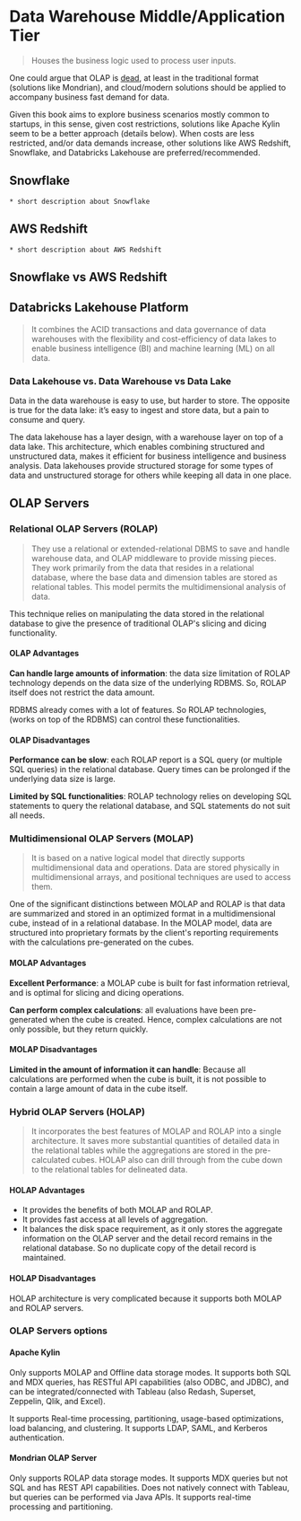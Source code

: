 # Data Warehouse Middle/Application Tier
>
> Houses the business logic used to process user inputs.

One could argue that OLAP is [dead](https://www.kdnuggets.com/2022/10/olap-dead.html), at least in the traditional format (solutions like Mondrian), and cloud/modern solutions should be applied to accompany business fast demand for data.

Given this book aims to explore business scenarios mostly common to startups, in this sense, given cost restrictions, solutions like Apache Kylin seem to be a better approach (details below). When costs are less restricted, and/or data demands increase, other solutions like AWS Redshift, Snowflake, and Databricks Lakehouse are preferred/recommended.

## Snowflake

```admonish todo
* short description about Snowflake
```

## AWS Redshift

```admonish todo
* short description about AWS Redshift
```

## Snowflake vs AWS Redshift

## Databricks Lakehouse Platform
>
> It combines the ACID transactions and data governance of data warehouses with the flexibility and cost-efficiency of data lakes to enable business intelligence (BI) and machine learning (ML) on all data.

### Data Lakehouse vs. Data Warehouse vs Data Lake

Data in the data warehouse is easy to use, but harder to store. The opposite is true for the data lake: it’s easy to ingest and store data, but a pain to consume and query.

The data lakehouse has a layer design, with a warehouse layer on top of a data lake. This architecture, which enables combining structured and unstructured data, makes it efficient for business intelligence and business analysis. Data lakehouses provide structured storage for some types of data and unstructured storage for others while keeping all data in one place.

## OLAP Servers

### Relational OLAP Servers (ROLAP)
>
> They use a relational or extended-relational DBMS to save and handle warehouse data, and OLAP middleware to provide missing pieces. They work primarily from the data that resides in a relational database, where the base data and dimension tables are stored as relational tables. This model permits the multidimensional analysis of data.

This technique relies on manipulating the data stored in the relational database to give the presence of traditional OLAP's slicing and dicing functionality.

#### OLAP Advantages

**Can handle large amounts of information**: the data size limitation of ROLAP technology depends on the data size of the underlying RDBMS. So, ROLAP itself does not restrict the data amount.

RDBMS already comes with a lot of features. So ROLAP technologies, (works on top of the RDBMS) can control these functionalities.

#### OLAP Disadvantages

**Performance can be slow**: each ROLAP report is a SQL query (or multiple SQL queries) in the relational database. Query times can be prolonged if the underlying data size is large.

**Limited by SQL functionalities**: ROLAP technology relies on developing SQL statements to query the relational database, and SQL statements do not suit all needs.

### Multidimensional OLAP Servers (MOLAP)
>
> It is based on a native logical model that directly supports multidimensional data and operations. Data are stored physically in multidimensional arrays, and positional techniques are used to access them.

One of the significant distinctions between MOLAP and ROLAP is that data are summarized and stored in an optimized format in a multidimensional cube, instead of in a relational database. In the MOLAP model, data are structured into proprietary formats by the client's reporting requirements with the calculations pre-generated on the cubes.

#### MOLAP Advantages

**Excellent Performance**: a MOLAP cube is built for fast information retrieval, and is optimal for slicing and dicing operations.

**Can perform complex calculations**: all evaluations have been pre-generated when the cube is created. Hence, complex calculations are not only possible, but they return quickly.

#### MOLAP Disadvantages

**Limited in the amount of information it can handle**: Because all calculations are performed when the cube is built, it is not possible to contain a large amount of data in the cube itself.

### Hybrid OLAP Servers (HOLAP)
>
> It incorporates the best features of MOLAP and ROLAP into a single architecture. It saves more substantial quantities of detailed data in the relational tables while the aggregations are stored in the pre-calculated cubes. HOLAP also can drill through from the cube down to the relational tables for delineated data.

#### HOLAP Advantages

- It provides the benefits of both MOLAP and ROLAP.
- It provides fast access at all levels of aggregation.
- It balances the disk space requirement, as it only stores the aggregate information on the OLAP server and the detail record remains in the relational database. So no duplicate copy of the detail record is maintained.

#### HOLAP Disadvantages

HOLAP architecture is very complicated because it supports both MOLAP and ROLAP servers.

### OLAP Servers options

#### Apache Kylin

Only supports MOLAP and Offline data storage modes. It supports both SQL and MDX queries, has RESTful API capabilities (also ODBC, and JDBC), and can be integrated/connected with Tableau (also Redash, Superset, Zeppelin, Qlik, and Excel).

It supports Real-time processing, partitioning, usage-based optimizations, load balancing, and clustering. It supports LDAP, SAML, and Kerberos authentication.

#### Mondrian OLAP Server

Only supports ROLAP data storage modes. It supports MDX queries but not SQL and has REST API capabilities. Does not natively connect with Tableau, but queries can be performed via Java APIs. It supports real-time processing and partitioning.
